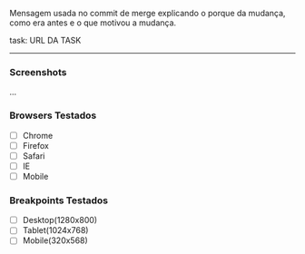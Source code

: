 Mensagem usada no commit de merge explicando o porque
da mudança, como era antes e o que motivou a mudança.

task: URL DA TASK

------------------------------------------------------------

### Screenshots

...

### Browsers Testados

- [ ] Chrome
- [ ] Firefox
- [ ] Safari
- [ ] IE
- [ ] Mobile

### Breakpoints Testados

- [ ] Desktop(1280x800)
- [ ] Tablet(1024x768)
- [ ] Mobile(320x568)
